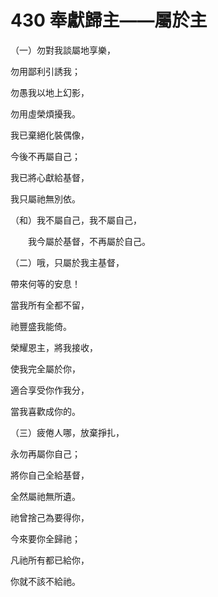# 430 奉獻歸主——屬於主

（一）勿對我談屬地享樂，

勿用鄙利引誘我；

勿愚我以地上幻影，

勿用虛榮煩擾我。

我已棄絕化裝偶像，

今後不再屬自己；

我已將心獻給基督，

我只屬祂無別依。

（和）我不屬自己，我不屬自己，

　　我今屬於基督，不再屬於自己。

（二）哦，只屬於我主基督，

帶來何等的安息！

當我所有全都不留，

祂豐盛我能倚。

榮耀恩主，將我接收，

使我完全屬於你，

適合享受你作我分，

當我喜歡成你的。

（三）疲倦人哪，放棄掙扎，

永勿再屬你自己；

將你自己全給基督，

全然屬祂無所遺。

祂曾捨己為要得你，

今來要你全歸祂；

凡祂所有都已給你，

你就不該不給祂。

